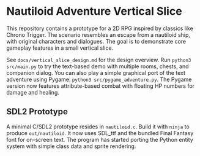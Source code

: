 # Nautiloid Adventure Vertical Slice

This repository contains a prototype for a 2D RPG inspired by classics like Chrono Trigger. The scenario resembles an escape from a nautiloid ship, with original characters and dialogues. The goal is to demonstrate core gameplay features in a small vertical slice.

See `docs/vertical_slice_design.md` for the design overview. Run `python3 src/main.py` to try the text-based demo with multiple rooms, chests, and companion dialog.
You can also play a simple graphical port of the text adventure using Pygame:
`python3 src/pygame_adventure.py`.
The Pygame version now features attribute-based combat with floating HP numbers for damage and healing.

## SDL2 Prototype

A minimal C/SDL2 prototype resides in `nautiloid.c`. Build it with `ninja` to produce `out/nautiloid`.
It now uses SDL_ttf and the bundled Final Fantasy font for on-screen text.
The program has started porting the Python entity system with simple class data
and sprite rendering.

